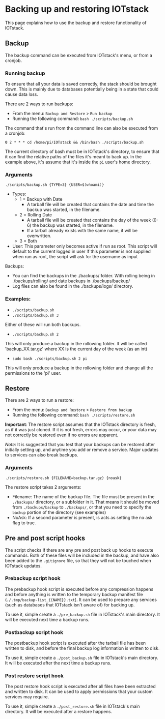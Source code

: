 # Backing up and restoring IOTstack
This page explains how to use the backup and restore functionality of IOTstack.

## Backup
The backup command can be executed from IOTstack's menu, or from a cronjob.

### Running backup
To ensure that all your data is saved correctly, the stack should be brought down. This is mainly due to databases potentially being in a state that could cause data loss.

There are 2 ways to run backups:
* From the menu: `Backup and Restore` > `Run backup`
* Running the following command: `bash ./scripts/backup.sh`

The command that's run from the command line can also be executed from a cronjob:

```0 2 * * * cd /home/pi/IOTstack && /bin/bash ./scripts/backup.sh```

The current directory of bash must be in IOTstack's directory, to ensure that it can find the relative paths of the files it's meant to back up. In the example above, it's assume that it's inside the `pi` user's home directory.

### Arguments
```
./scripts/backup.sh {TYPE=3} {USER=$(whoami)}
```
* Types:
  * 1 = Backup with Date
    * A tarball file will be created that contains the date and time the backup was started, in the filename.
  * 2 = Rolling Date
    * A tarball file will be created that contains the day of the week (0-6) the backup was started, in the filename.
    * If a tarball already exists with the same name, it will be overwritten.
  * 3 = Both
* User:
    This parameter only becomes active if run as root. This script will default to the current logged in user
      If this parameter is not supplied when run as root, the script will ask for the username as input

Backups:
  * You can find the backups in the ./backups/ folder. With rolling being in ./backups/rolling/ and date backups in ./backups/backup/
  * Log files can also be found in the ./backups/logs/ directory.

### Examples:
  * `./scripts/backup.sh`
  * `./scripts/backup.sh 3`

Either of these will run both backups.

  * `./scripts/backup.sh 2`

This will only produce a backup in the rollowing folder. It will be called 'backup_XX.tar.gz' where XX is the current day of the week (as an int)

  * `sudo bash ./scripts/backup.sh 2 pi`

This will only produce a backup in the rollowing folder and change all the permissions to the 'pi' user.

## Restore
There are 2 ways to run a restore:
* From the menu: `Backup and Restore` > `Restore from backup`
* Running the following command: `bash ./scripts/restore.sh`

**Important**: The restore script assumes that the IOTstack directory is fresh, as if it was just cloned. If it is not fresh, errors may occur, or your data may not correctly be restored even if no errors are apparent.

*Note*: It is suggested that you test that your backups can be restored after initially setting up, and anytime you add or remove a service. Major updates to services can also break backups.

### Arguments
```
./scripts/restore.sh {FILENAME=backup.tar.gz} {noask}
```
The restore script takes 2 arguments:
* Filename: The name of the backup file. The file must be present in the `./backups/` directory, or a subfolder in it. That means it should be moved from `./backups/backup` to `./backups/`, or that you need to specify the `backup` portion of the directory (see examples)
* NoAsk: If a second parameter is present, is acts as setting the no ask flag to true. 

## Pre and post script hooks
The script checks if there are any pre and post back up hooks to execute commands. Both of these files will be included in the backup, and have also been added to the `.gitignore` file, so that they will not be touched when IOTstack updates.

### Prebackup script hook
The prebackup hook script is executed before any compression happens and before anything is written to the temporary backup manifest file (`./.tmp/backup-list_{{NAME}}.txt`). It can be used to prepare any services (such as databases that IOTstack isn't aware of) for backing up.

To use it, simple create a `./pre_backup.sh` file in IOTstack's main directory. It will be executed next time a backup runs.

### Postbackup script hook
The postbackup hook script is executed after the tarball file has been written to disk, and before the final backup log information is written to disk.

To use it, simple create a `./post_backup.sh` file in IOTstack's main directory. It will be executed after the next time a backup runs.

### Post restore script hook
The post restore hook script is executed after all files have been extracted and written to disk. It can be used to apply permissions that your custom services may require.

To use it, simple create a `./post_restore.sh` file in IOTstack's main directory. It will be executed after a restore happens.
